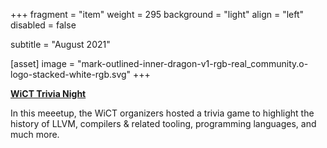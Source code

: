 +++
fragment = "item"
weight = 295
background = "light"
align = "left"
disabled = false

subtitle = "August 2021"

[asset]
  image = "mark-outlined-inner-dragon-v1-rgb-real_community.o-logo-stacked-white-rgb.svg"
+++

[**WiCT Trivia Night**](https://www.meetup.com/meetup-group-ifwtlvwd/events/280202540/)

In this meeetup, the WiCT organizers hosted a trivia game to highlight the history of LLVM, compilers & related tooling, programming languages, and much more. 
